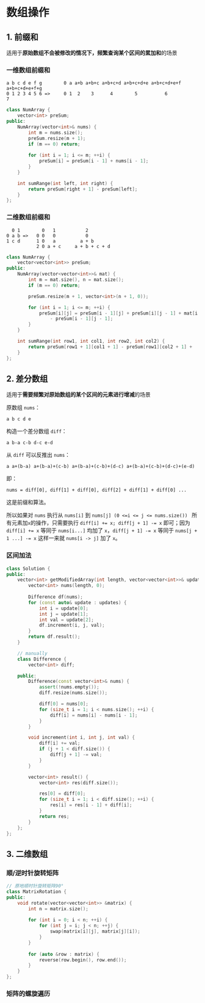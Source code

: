
# 数组操作

## 1. 前缀和

适用于**原始数组不会被修改的情况下，频繁查询某个区间的累加和**的场景

### 一维数组前缀和

```
a b c d e f g        0 a a+b a+b+c a+b+c+d a+b+c+d+e a+b+c+d+e+f a+b+c+d+e+f+g 
0 1 2 3 4 5 6 =>     0 1  2    3      4        5          6            7  
```


```cpp
class NumArray {
	vector<int> preSum;
public:
	NumArray(vector<int>& nums) {
		int m = nums.size();
		preSum.resize(m + 1);
		if (m == 0) return;
		
		for (int i = 1; i <= m; ++i) {	
			preSum[i] = preSum[i - 1] + nums[i - 1];
		}
	}

	int sumRange(int left, int right) {
		return preSum[right + 1] - preSum[left];
	}
};
```

### 二维数组前缀和

```
  0 1        0   1           2
0 a b =>   0 0   0           0
1 c d      1 0   a         a + b 
		   2 0 a + c     a + b + c + d
```

```cpp
class NumArray {
	vector<vector<int>> preSum;
public:
	NumArray(vector<vector<int>>& mat) {
		int m = mat.size(), n = mat.size();
		if (m == 0) return;

		preSum.resize(m + 1, vector<int>(n + 1, 0));

		for (int i = 1; i <= m; ++i) {
			preSum[i][j] = preSum[i - 1][j] + preSum[i][j - 1] + mat[i - 1][j - 1] 
				- preSum[i - 1][j - 1]; 
		}
	}

	int sumRange(int row1, int col1, int row2, int col2) {
		return preSum[row1 + 1][col1 + 1] - preSum[row1][col2 + 1] +    preSum[row2 + 1][col1] + preSum[row1][col1];
	}
};
```

## 2. 差分数组


适用于**需要频繁对原始数组的某个区间的元素进行增减**的场景

原数组 `nums`：

```
a b c d e
```

构造一个差分数组  `diff`：

```
a b-a c-b d-c e-d
```

从 `diff` 可以反推出 `nums`：

```
a a+(b-a) a+(b-a)+(c-b) a+(b-a)+(c-b)+(d-c) a+(b-a)+(c-b)+(d-c)+(e-d)
```

即：

```
nums = diff[0], diff[1] + diff[0], diff[2] + diff[1] + diff[0] ...
```

这是前缀和算法。

所以如果对 `nums` 执行从 `nums[i]` 到 `nums[j] (0 <=i <= j <= nums.size()) ` 所有元素加`x`的操作，只需要执行 `diff[i] += x; diff[j + 1] -= x` 即可；因为 `diff[i] += x` 等同于 `nums[i...]` 均加了 `x`，`diff[j + 1] -= x` 等同于 `nums[j + 1 ...] -= x` 这样一来就 `nums[i -> j]` 加了 `x`。

### 区间加法

```cpp
class Solution {
public:
    vector<int> getModifiedArray(int length, vector<vector<int>>& updates) {
        vector<int> nums(length, 0);
        
        Difference df(nums);
        for (const auto& update : updates) {
            int i = update[0];
            int j = update[1];
            int val = update[2];
            df.increment(i, j, val);
        }
        return df.result();
    }

	// manually
    class Difference {
        vector<int> diff;

    public:
        Difference(const vector<int>& nums) {
            assert(!nums.empty());
            diff.resize(nums.size());

            diff[0] = nums[0];
            for (size_t i = 1; i < nums.size(); ++i) {
                diff[i] = nums[i] - nums[i - 1];
            }
        }

        void increment(int i, int j, int val) {
            diff[i] += val;
            if (j + 1 < diff.size()) {
                diff[j + 1] -= val;
            }
        }

        vector<int> result() {
            vector<int> res(diff.size());

            res[0] = diff[0];
            for (size_t i = 1; i < diff.size(); ++i) {
                res[i] = res[i - 1] + diff[i];
            }
            return res;
        }
    };
};
```

## 3. 二维数组

### 顺/逆时针旋转矩阵

```cpp
// 原地顺时针旋转矩阵90°
class MatrixRotation {
public:
	void rotate(vector<vector<int>> &matrix) {
		int n = matrix.size();
		
		for (int i = 0; i < n; ++i) {
			for (int j = i; j < n; ++j) {
				swap(matrix[i][j], matrix[j][i]);
			}
		}
		
		for (auto &row : matrix) {
			reverse(row.begin(), row.end());
		}
	}
};
```

### 矩阵的螺旋遍历